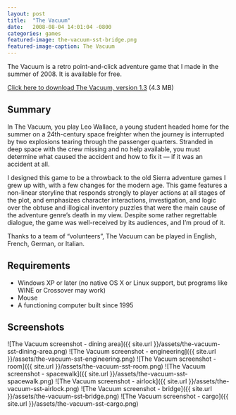 ```yaml
---
layout: post
title:  "The Vacuum"
date:   2008-08-04 14:01:04 -0800
categories: games
featured-image: the-vacuum-sst-bridge.png
featured-image-caption: The Vacuum
---
```

The Vacuum is a retro point-and-click adventure game that I made in the summer of 2008. It is available for free.<!--more-->

[Click here to download The Vacuum, version 1.3][download] (4.3 MB)

## Summary

In The Vacuum, you play Leo Wallace, a young student headed home for the summer on a 24th-century space freighter when the journey is interrupted by two explosions tearing through the passenger quarters. Stranded in deep space with the crew missing and no help available, you must determine what caused the accident and how to fix it — if it was an accident at all.

I designed this game to be a throwback to the old Sierra adventure games I grew up with, with a few changes for the modern age. This game features a non-linear storyline that responds strongly to player actions at all stages of the plot, and emphasizes character interactions, investigation, and logic over the obtuse and illogical inventory puzzles that were the main cause of the adventure genre’s death in my view. Despite some rather regrettable dialogue, the game was well-received by its audiences, and I’m proud of it.

Thanks to a team of “volunteers”, The Vacuum can be played in English, French, German, or Italian.

## Requirements

* Windows XP or later (no native OS X or Linux support, but programs like WINE or Crossover may work)
* Mouse
* A functioning computer built since 1995

## Screenshots

![The Vacuum screenshot - dining area]({{ site.url }}/assets/the-vacuum-sst-dining-area.png)
![The Vacuum screenshot - engineering]({{ site.url }}/assets/the-vacuum-sst-engineering.png)
![The Vacuum screenshot - room]({{ site.url }}/assets/the-vacuum-sst-room.png)
![The Vacuum screenshot - spacewalk]({{ site.url }}/assets/the-vacuum-sst-spacewalk.png)
![The Vacuum screenshot - airlock]({{ site.url }}/assets/the-vacuum-sst-airlock.png)
![The Vacuum screenshot - bridge]({{ site.url }}/assets/the-vacuum-sst-bridge.png)
![The Vacuum screenshot - cargo]({{ site.url }}/assets/the-vacuum-sst-cargo.png)

[download]: http://davidproctor.io/wp-content/uploads/2014/01/thevacuum.zip
